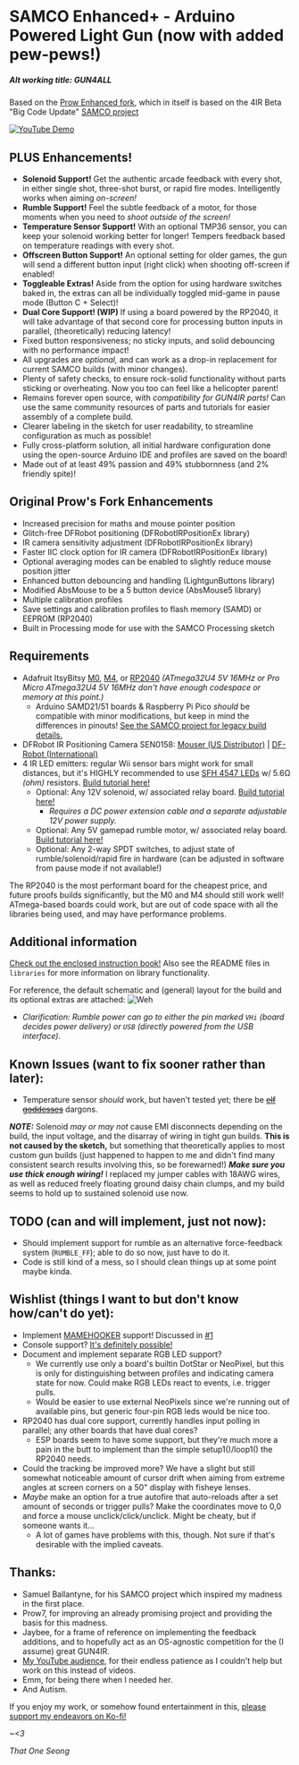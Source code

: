 # SAMCO Enhanced+ - Arduino Powered Light Gun (now with added pew-pews!)
##### Alt working title: GUN4ALL

Based on the [Prow Enhanced fork](https://github.com/Prow7/ir-light-gun), which in itself is based on the 4IR Beta "Big Code Update" [SAMCO project](https://github.com/samuelballantyne/IR-Light-Gun)

[![YouTube Demo](https://i.ytimg.com/vi/Y_AKmZJIwDY/maxresdefault.jpg)](https://youtu.be/Y_AKmZJIwDY "YouTube Demo (Click to view!)")

## PLUS Enhancements!
- **Solenoid Support!** Get the authentic arcade feedback with every shot, in either single shot, three-shot burst, or rapid fire modes. Intelligently works when aiming *on-screen!*
- **Rumble Support!** Feel the subtle feedback of a motor, for those moments when you need to *shoot outside of the screen!*
- **Temperature Sensor Support!** With an optional TMP36 sensor, you can keep your solenoid working better for longer! Tempers feedback based on temperature readings with every shot.
- **Offscreen Button Support!** An optional setting for older games, the gun will send a different button input (right click) when shooting off-screen if enabled!
- **Toggleable Extras!** Aside from the option for using hardware switches baked in, the extras can all be individually toggled mid-game in pause mode (Button C + Select)!
- **Dual Core Support! (WIP)** If using a board powered by the RP2040, it will take advantage of that second core for processing button inputs in parallel, (theoretically) reducing latency!
- Fixed button responsiveness; no sticky inputs, and solid debouncing with no performance impact!
- All upgrades are *optional,* and can work as a drop-in replacement for current SAMCO builds (with minor changes).
- Plenty of safety checks, to ensure rock-solid functionality without parts sticking or overheating. Now you too can feel like a helicopter parent!
- Remains forever open source, with *compatibility for GUN4IR parts!* Can use the same community resources of parts and tutorials for easier assembly of a complete build.
- Clearer labeling in the sketch for user readability, to streamline configuration as much as possible!
- Fully cross-platform solution, all initial hardware configuration done using the open-source Arduino IDE and profiles are saved on the board!
- Made out of at least 49% passion and 49% stubbornness (and 2% friendly spite)!

## Original Prow's Fork Enhancements
- Increased precision for maths and mouse pointer position
- Glitch-free DFRobot positioning (DFRobotIRPositionEx library)
- IR camera sensitivity adjustment (DFRobotIRPositionEx library)
- Faster IIC clock option for IR camera (DFRobotIRPositionEx library)
- Optional averaging modes can be enabled to slightly reduce mouse position jitter
- Enhanced button debouncing and handling (LightgunButtons library)
- Modified AbsMouse to be a 5 button device (AbsMouse5 library)
- Multiple calibration profiles
- Save settings and calibration profiles to flash memory (SAMD) or EEPROM (RP2040)
- Built in Processing mode for use with the SAMCO Processing sketch

## Requirements
- Adafruit ItsyBitsy [M0](https://www.adafruit.com/product/3727), [M4](https://www.adafruit.com/product/3800), or [RP2040](https://www.adafruit.com/product/4888) *(ATmega32U4 5V 16MHz or Pro Micro ATmega32U4 5V 16MHz don't have enough codespace or memory at this point.)*
  * Arduino SAMD21/51 boards & Raspberry Pi Pico *should* be compatible with minor modifications, but keep in mind the differences in pinouts! [See the SAMCO project for legacy build details.](https://github.com/samuelballantyne/IR-Light-Gun)
- DFRobot IR Positioning Camera SEN0158: [Mouser (US Distributor)](https://www.mouser.com/ProductDetail/DFRobot/SEN0158?qs=lqAf%2FiVYw9hCccCG%2BpzjbQ%3D%3D) | [DF-Robot (International)](https://www.dfrobot.com/product-1088.html)
- 4 IR LED emitters: regular Wii sensor bars might work for small distances, but it's HIGHLY recommended to use [SFH 4547 LEDs](https://www.mouser.com/ProductDetail/720-SFH4547) w/ 5.6Ω *(ohm)* resistors. [Build tutorial here!](https://www.youtube.com/watch?v=dNoWT8CaGRc)
   * Optional: Any 12V solenoid, w/ associated relay board. [Build tutorial here!](https://www.youtube.com/watch?v=4uWgqc8g1PM)
     * *Requires a DC power extension cable and a separate adjustable 12V power supply.*
   * Optional: Any 5V gamepad rumble motor, w/ associated relay board. [Build tutorial here!](https://www.youtube.com/watch?v=LiJ5rE-MeHw)
   * Optional: Any 2-way SPDT switches, to adjust state of rumble/solenoid/rapid fire in hardware (can be adjusted in software from pause mode if not available!)

The RP2040 is the most performant board for the cheapest price, and future proofs builds significantly, but the M0 and M4 should still work well! ATmega-based boards could work, but are out of code space with all the libraries being used, and may have performance problems.

## Additional information
[Check out the enclosed instruction book!](SamcoEnhanced/README.md) Also see the README files in `libraries` for more information on library functionality.

For reference, the default schematic and (general) layout for the build and its optional extras are attached:
![Weh](https://raw.githubusercontent.com/SeongGino/ir-light-gun-plus/plus/SamcoPlus%20Schematic.png)
 * *Clarification: Rumble power can go to either the pin marked `VHi` (board decides power delivery) or `USB` (directly powered from the USB interface).*

## Known Issues (want to fix sooner rather than later):
- Temperature sensor *should* work, but haven't tested yet; there be ~~[elf goddesses](https://www.youtube.com/watch?v=DSgw9RKpaKY)~~ dargons.

***NOTE:*** Solenoid *may or may not* cause EMI disconnects depending on the build, the input voltage, and the disarray of wiring in tight gun builds. **This is not caused by the sketch,** but something that theoretically applies to most custom gun builds (just happened to happen to me and didn't find many consistent search results involving this, so be forewarned!) ***Make sure you use thick enough wiring!*** I replaced my jumper cables with 18AWG wires, as well as reduced freely floating ground daisy chain clumps, and my build seems to hold up to sustained solenoid use now.

## TODO (can and will implement, just not now):
- Should implement support for rumble as an alternative force-feedback system (`RUMBLE_FF`); able to do so now, just have to do it.
- Code is still kind of a mess, so I should clean things up at some point maybe kinda.

## Wishlist (things I want to but don't know how/can't do yet):
- Implement [MAMEHOOKER](http://dragonking.arcadecontrols.com/static.php?page=aboutmamehooker) support! Discussed in [#1](../../issues/1)
- Console support? [It's definitely possible!](https://github.com/88hcsif/IR-Light-Gun)
- Document and implement separate RGB LED support?
  * We currently use only a board's builtin DotStar or NeoPixel, but this is only for distinguishing between profiles and indicating camera state for now. Could make RGB LEDs react to events, i.e. trigger pulls.
  * Would be easier to use external NeoPixels since we're running out of available pins, but generic four-pin RGB leds would be nice too.
- RP2040 has dual core support, currently handles input polling in parallel; any other boards that have dual cores?
  * ESP boards seem to have some support, but they're much more a pain in the butt to implement than the simple setup1()/loop1() the RP2040 needs.
- Could the tracking be improved more? We have a slight but still somewhat noticeable amount of cursor drift when aiming from extreme angles at screen corners on a 50" display with fisheye lenses.
- *Maybe* make an option for a true autofire that auto-reloads after a set amount of seconds or trigger pulls? Make the coordinates move to 0,0 and force a mouse unclick/click/unclick. Might be cheaty, but if someone wants it...
  * A lot of games have problems with this, though. Not sure if that's desirable with the implied caveats.

## Thanks:
* Samuel Ballantyne, for his SAMCO project which inspired my madness in the first place.
* Prow7, for improving an already promising project and providing the basis for this madness.
* Jaybee, for a frame of reference on implementing the feedback additions, and to hopefully act as an OS-agnostic competition for the (I assume) great GUN4IR.
* [My YouTube audience,](https://youtube.com/@ThatOneSeong) for their endless patience as I couldn't help but work on this instead of videos.
* Emm, for being there when I needed her.
* And Autism.

If you enjoy my work, or somehow found entertainment in this, [please support my endeavors on Ko-fi!](https://ko-fi.com/ThatOneSeong)

  *~<3*
  
  *That One Seong*
